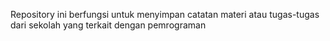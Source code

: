 Repository ini berfungsi untuk menyimpan catatan materi atau tugas-tugas dari sekolah yang terkait dengan pemrograman
